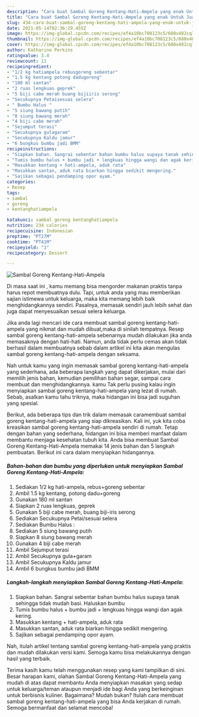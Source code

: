 ```yaml
---
description: "Cara buat Sambal Goreng Kentang-Hati-Ampela yang enak Untuk Jualan"
title: "Cara buat Sambal Goreng Kentang-Hati-Ampela yang enak Untuk Jualan"
slug: 434-cara-buat-sambal-goreng-kentang-hati-ampela-yang-enak-untuk-jualan
date: 2021-05-14T02:36:29.455Z
image: https://img-global.cpcdn.com/recipes/ef4a10bc708123c5/680x482cq70/sambal-goreng-kentang-hati-ampela-foto-resep-utama.jpg
thumbnail: https://img-global.cpcdn.com/recipes/ef4a10bc708123c5/680x482cq70/sambal-goreng-kentang-hati-ampela-foto-resep-utama.jpg
cover: https://img-global.cpcdn.com/recipes/ef4a10bc708123c5/680x482cq70/sambal-goreng-kentang-hati-ampela-foto-resep-utama.jpg
author: Katharine Perkins
ratingvalue: 3.4
reviewcount: 11
recipeingredient:
- "1/2 kg hatiampela rebusgoreng sebentar"
- "1.5 kg kentang potong dadugoreng"
- "180 ml santan"
- "2 ruas lengkuas geprek"
- "5 biji cabe merah buang bijiiris serong"
- "Secukupnya Petaisesuai selera"
- " Bumbu Halus "
- "5 siung bawang putih"
- "8 siung bawang merah"
- "4 biji cabe merah"
- "Sejumput terasi"
- "Secukupnya gulagaram"
- "Secukupnya Kaldu jamur"
- "6 bungkus bumbu jadi BMM"
recipeinstructions:
- "Siapkan bahan. Sangrai sebentar bahan bumbu halus supaya tanak sehingga tidak mudah basi. Haluskan bumbu"
- "Tumis bumbu halus + bumbu jadi + lengkuas hingga wangi dan agak kering."
- "Masukkan kentang + hati-ampela, aduk rata"
- "Masukkan santan, aduk rata biarkan hingga sedikit mengering."
- "Sajikan sebagai pendamping opor ayam."
categories:
- Resep
tags:
- sambal
- goreng
- kentanghatiampela

katakunci: sambal goreng kentanghatiampela 
nutrition: 234 calories
recipecuisine: Indonesian
preptime: "PT27M"
cooktime: "PT41M"
recipeyield: "1"
recipecategory: Dessert

---
```



![Sambal Goreng Kentang-Hati-Ampela](https://img-global.cpcdn.com/recipes/ef4a10bc708123c5/680x482cq70/sambal-goreng-kentang-hati-ampela-foto-resep-utama.jpg)

Di masa  saat ini , kamu memang bisa mengorder makanan praktis tanpa harus repot membuatnya dulu. Tapi, untuk anda yang mau memberikan sajian istimewa untuk keluarga, maka kita memang lebih baik menghidangkannya sendiri. Pasalnya, memasak sendiri jauh lebih sehat dan juga dapat menyesuaikan sesuai selera keluarga.

Jika anda lagi mencari ide cara membuat sambal goreng kentang-hati-ampela yang nikmat dan mudah dibuat,maka di sinilah tempatnya. Resep sambal goreng kentang-hati-ampela  sebenarnya mudah dilakukan jika anda memasaknya dengan hati-hati. Namun, anda tidak perlu cemas akan tidak berhasil dalam membuatnya 
sebab dalam artikel ini kita akan mengulas sambal goreng kentang-hati-ampela dengan seksama.  



Nah untuk kamu yang ingin memasak sambal goreng kentang-hati-ampela yang sederhana, ada beberapa langkah yang dapat dikerjakan, mulai dari memilih jenis bahan, kemudian pemilihan bahan segar, sampai cara membuat dan menghidangkannya. kamu Tak perlu pusing kalau ingin menyiapkan sambal goreng kentang-hati-ampela yang lezat di rumah. Sebab, asalkan kamu  tahu triknya, maka hidangan ini bisa jadi suguhan yang spesial.

Berikut, ada beberapa tips dan trik dalam memasak caramembuat sambal goreng kentang-hati-ampela yang siap dikreasikan. Kali ini, yuk kita coba kreasikan sambal goreng kentang-hati-ampela sendiri di rumah. Tetap dengan bahan yang sederhana, hidangan ini bisa memberi manfaat dalam membantu menjaga kesehatan tubuh kita. Anda bisa membuat Sambal Goreng Kentang-Hati-Ampela memakai 14 jenis bahan dan 5 langkah pembuatan. Berikut ini cara dalam menyiapkan hidangannya.

<!--inarticleads1-->

##### Bahan-bahan dan bumbu yang diperlukan untuk menyiapkan Sambal Goreng Kentang-Hati-Ampela:

1. Sediakan 1/2 kg hati-ampela, rebus+goreng sebentar
1. Ambil 1.5 kg kentang, potong dadu+goreng
1. Gunakan 180 ml santan
1. Siapkan 2 ruas lengkuas, geprek
1. Gunakan 5 biji cabe merah, buang biji-iris serong
1. Sediakan Secukupnya Petai/sesuai selera
1. Sediakan  Bumbu Halus :
1. Sediakan 5 siung bawang putih
1. Siapkan 8 siung bawang merah
1. Gunakan 4 biji cabe merah
1. Ambil Sejumput terasi
1. Ambil Secukupnya gula+garam
1. Ambil Secukupnya Kaldu jamur
1. Ambil 6 bungkus bumbu jadi BMM




<!--inarticleads2-->

##### Langkah-langkah menyiapkan Sambal Goreng Kentang-Hati-Ampela:

1. Siapkan bahan. Sangrai sebentar bahan bumbu halus supaya tanak sehingga tidak mudah basi. Haluskan bumbu
1. Tumis bumbu halus + bumbu jadi + lengkuas hingga wangi dan agak kering.
1. Masukkan kentang + hati-ampela, aduk rata
1. Masukkan santan, aduk rata biarkan hingga sedikit mengering.
1. Sajikan sebagai pendamping opor ayam.




Nah, itulah artikel tentang  sambal goreng kentang-hati-ampela  yang praktis dan mudah dilakukan versi kami. Semoga kamu bisa melakukannya dengan hasil yang terbaik. 

Terima kasih kamu telah menggunakan resep yang kami tampilkan di sini. Besar harapan kami, olahan  Sambal Goreng Kentang-Hati-Ampela yang mudah di atas dapat membantu Anda menyiapkan masakan yang sedap untuk keluarga/teman ataupun menjadi ide bagi Anda yang berkeinginan untuk berbisnis kuliner. Bagaimana? Mudah bukan? Itulah cara membuat sambal goreng kentang-hati-ampela yang bisa Anda kerjakan di rumah. Semoga bermanfaat dan selamat mencoba!


